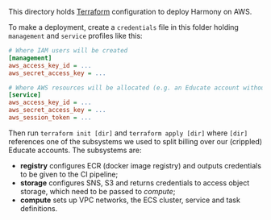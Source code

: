 This directory holds [Terraform](https://terraform.io) configuration to deploy Harmony on AWS.

To make a deployment, create a `credentials` file in this folder holding `management` and `service` profiles like this:

```ini
# Where IAM users will be created
[management]
aws_access_key_id = ...
aws_secret_access_key = ...

# Where AWS resources will be allocated (e.g. an Educate account without IAM permissions)
[service]
aws_access_key_id = ...
aws_secret_access_key = ...
aws_session_token = ...
```

Then run `terraform init [dir]` and `terraform apply [dir]` where `[dir]` references one of the subsystems we used to
split billing over our (crippled) Educate accounts. The subsystems are:

- **registry** configures ECR (docker image registry) and outputs credentials to be given to the CI pipeline;
- **storage** configures SNS, S3 and returns credentials to access object storage, which need to be passed to _compute_;
- **compute** sets up VPC networks, the ECS cluster, service and task definitions.

